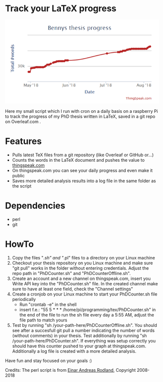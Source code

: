 # Track your LaTeX progress

![counter](img/counter.png)

Here my small script which I run with cron on a daily basis on a raspberry Pi to track the progress of my PhD thesis written in LaTeX, saved in a git repo on Overleaf.com .

# Features
  - Pulls latest TeX files from a git repository (like Overleaf or GitHub or...)
  - Counts the words in the LaTeX document and pushes the value to [thingspeak.com](www.thingspeak.com)
  - On thingspeak.com you can see your daily progress and even make it public
  - Saves more detailed analysis results into a log file in the same folder as the script

# Dependencies
- perl
- git

# HowTo
  1. Copy the files "*.sh" and "*.pl" files to a directory on your Linux machine
  2. Checkout your thesis repository on you Linux machine and make sure "git pull" works in the folder without entering credentials. Adjust the repo path in "PhDCounter.sh" and "PhDCounterOffline.sh". 
  3. Create an account and a new channel on thingspeak.com, insert you Write API key into the "PhDCounter.sh" file. In the created channel make sure to have at least one field, check the "Channel settings"
  4. Create a cronjob on your Linux machine to start your PhDCounter.sh file periodically
       - Run "crontab -e" in the shell
       - insert f.e.: "55 5 * * * /home/pi/programming/tex/PhDCounter.sh" in the end of the file to run the sh file every day a 5:55 AM, adjust the file path to match yours
  5. Test by running "sh /your-path-here/PhDCounterOffline.sh". You should see after a succesfull git pull a number indicating the number of words (without comments) in your thesis. Test additionally by running "sh /your-path-here/PhDCounter.sh". If everything was setup correctly you should have this counter pushed to your graph at thingspeak.com. Additionally a log file is created with a more detailed analysis.


Have fun and stay focused on your goals :)

Credits:
The perl script is from [Einar Andreas Rodland](http://app.uio.no/ifi/texcount/), Copyright 2008-2018
